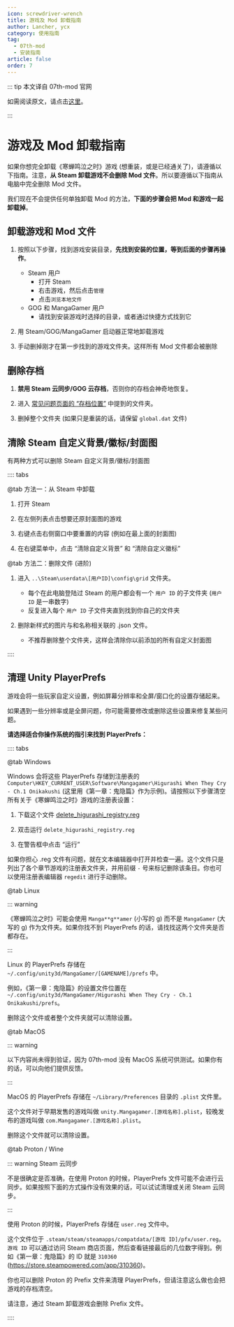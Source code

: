 ```yaml
---
icon: screwdriver-wrench
title: 游戏及 Mod 卸载指南
author: Lancher, ycx
category: 使用指南
tag:
  - 07th-mod
  - 安装指南
article: false
order: 7
---
```


::: tip 本文译自 07th-mod 官网

如需阅读原文，请点击[这里](https://07th-mod.com/wiki/Higurashi/Uninstall/)。

:::

# 游戏及 Mod 卸载指南

如果你想完全卸载《寒蝉鸣泣之时》游戏 (想重装，或是已经通关了)，请遵循以下指南。注意，**从 Steam 卸载游戏不会删除 Mod 文件**。所以要遵循以下指南从电脑中完全删除 Mod 文件。

我们现在不会提供任何单独卸载 Mod 的方法，**下面的步骤会把 Mod 和游戏一起卸载掉**。

## 卸载游戏和 Mod 文件

1. 按照以下步骤，找到游戏安装目录，**先找到安装的位置，等到后面的步骤再操作**。
    - Steam 用户
        - 打开 Steam
        - 右击游戏，然后点击`管理`
        - 点击`浏览本地文件`
    - GOG 和 MangaGamer 用户
        - 请找到安装游戏时选择的目录，或者通过快捷方式找到它

2. 用 Steam/GOG/MangaGamer 启动器正常地卸载游戏

3. 手动删掉刚才在第一步找到的游戏文件夹。这样所有 Mod 文件都会被删除

## 删除存档

1. **禁用 Steam 云同步/GOG 云存档**，否则你的存档会神奇地恢复。

2. 进入 [常见问题页面的 “存档位置”](faq.md#%E5%AD%98%E6%A1%A3%E6%96%87%E4%BB%B6%E4%BD%8D%E7%BD%AE) 中提到的文件夹。

3. 删掉整个文件夹 (如果只是重装的话，请保留 `global.dat` 文件)

## 清除 Steam 自定义背景/徽标/封面图

有两种方式可以删除 Steam 自定义背景/徽标/封面图

:::: tabs

@tab 方法一：从 Steam 中卸载

1. 打开 Steam

2. 在左侧列表点击想要还原封面图的游戏

3. 右键点击右侧窗口中要重置的内容 (例如在最上面的封面图)

4. 在右键菜单中，点击 “清除自定义背景” 和 “清除自定义徽标”

@tab 方法二：删除文件 (进阶)

1. 进入 `..\Steam\userdata\[用户ID]\config\grid` 文件夹。

    - 每个在此电脑登陆过 Steam 的用户都会有一个 `用户 ID` 的子文件夹 (`用户 ID` 是一串数字)
    - 反复进入每个 `用户 ID` 子文件夹直到找到你自己的文件夹

2. 删除新样式的图片与和名称相关联的 .json 文件。

    - 不推荐删除整个文件夹，这样会清除你以前添加的所有自定义封面图

::::

## 清理 Unity PlayerPrefs

游戏会将一些玩家自定义设置，例如屏幕分辨率和全屏/窗口化的设置存储起来。

如果遇到一些分辨率或是全屏问题，你可能需要修改或删除这些设置来修复某些问题。

**请选择适合你操作系统的指引来找到 PlayerPrefs：**

:::: tabs

@tab Windows

Windows 会将这些 PlayerPrefs 存储到注册表的 `Computer\HKEY_CURRENT_USER\Software\Mangagamer\Higurashi When They Cry - Ch.1 Onikakushi` (这里用《第一章：鬼隐篇》作为示例)。请按照以下步骤清空所有关于《寒蝉鸣泣之时》游戏的注册表设置：

1. 下载这个文件 [delete_higurashi_registry.reg](https://07th-mod.com/wiki/files/delete_higurashi_registry.reg)

2. 双击运行 `delete_higurashi_registry.reg`

3. 在警告框中点击 “运行”

如果你担心 .reg 文件有问题，就在文本编辑器中打开并检查一遍。这个文件只是列出了各个章节游戏的注册表文件夹，并用前缀 `-` 号来标记删除该条目。你也可以使用注册表编辑器 `regedit` 进行手动删除。

@tab Linux

::: warning

《寒蝉鸣泣之时》可能会使用 `Manga**g**amer` (小写的 g) 而不是 `MangaGamer` (大写的 g) 作为文件夹。如果你找不到 PlayerPrefs 的话，请找找这两个文件夹是否都存在。

:::

Linux 的 PlayerPrefs 存储在 `~/.config/unity3d/MangaGamer/[GAMENAME]/prefs` 中。

例如，《第一章：鬼隐篇》的设置文件位置在 `~/.config/unity3d/MangaGamer/Higurashi When They Cry - Ch.1 Onikakushi/prefs`。

删除这个文件或者整个文件夹就可以清除设置。

@tab MacOS

::: warning

以下内容尚未得到验证，因为 07th-mod 没有 MacOS 系统可供测试。如果你有的话，可以向他们提供反馈。

:::

MacOS 的 PlayerPrefs 存储在 `~/Library/Preferences` 目录的 `.plist` 文件里。

这个文件对于早期发售的游戏叫做 `unity.Mangagamer.[游戏名称].plist`，较晚发布的游戏叫做 `com.Mangagamer.[游戏名称].plist`。

删除这个文件就可以清除设置。

@tab Proton / Wine

::: warning Steam 云同步

不是很确定是否准确，在使用 Proton 的时候，PlayerPrefs 文件可能不会进行云同步。如果按照下面的方式操作没有效果的话，可以试试清理或关闭 Steam 云同步。

:::

使用 Proton 的时候，PlayerPrefs 存储在 `user.reg` 文件中。

这个文件位于 `.steam/steam/steamapps/compatdata/[游戏 ID]/pfx/user.reg`。`游戏 ID` 可以通过访问 Steam 商店页面，然后查看链接最后的几位数字得到。例如《第一章：鬼隐篇》的 ID 就是 `310360` (https://store.steampowered.com/app/310360)。

你也可以删除 Proton 的 Prefix 文件来清理 PlayerPrefs，但请注意这么做也会把游戏的存档清空。

请注意，通过 Steam 卸载游戏会删除 Prefix 文件。

::::